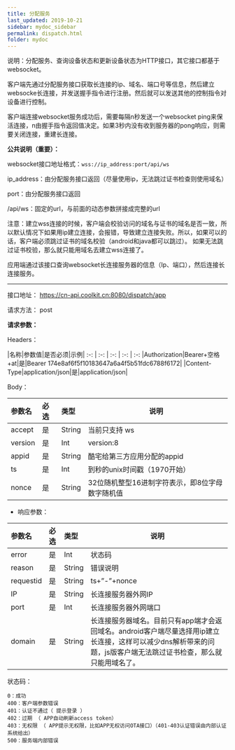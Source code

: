 ```yaml
---
title: 分配服务
last_updated: 2019-10-21
sidebar: mydoc_sidebar
permalink: dispatch.html
folder: mydoc
---
```


说明：分配服务、查询设备状态和更新设备状态为HTTP接口，其它接口都基于websocket。

客户端先通过分配服务接口获取长连接的ip、域名、端口号等信息，然后建立websocke长连接，并发送握手指令进行注册。然后就可以发送其他的控制指令对设备进行控制。

客户端连接websocket服务成功后，需要每隔n秒发送一个websocket ping来保活连接，n由握手指令返回值决定。如果3秒内没有收到服务器的pong响应，则需要关闭连接，重建长连接。

**公共说明（重要）：**

websocket接口地址格式：```wss://ip_address:port/api/ws```

ip_address：由分配服务接口返回（尽量使用ip，无法跳过证书检查则使用域名）

port：由分配服务接口返回

/api/ws：固定的url，与前面的动态参数拼接成完整的url

注意：建立wss连接的时候，客户端会校验访问的域名与证书的域名是否一致，所以默认情况下如果用ip建立连接，会报错，导致建立连接失败。所以，如果可以的话，客户端必须跳过证书的域名校验（android和java都可以跳过）。 如果无法跳过证书校验，那么就只能用域名去建立wss连接了。

应用端通过该接口查询websocket长连接服务器的信息（Ip、端口），然后连接长连接服务。


---

接口地址： https://cn-api.coolkit.cn:8080/dispatch/app

请求方法： post

**请求参数：**

Headers：

|名称|参数值|是否必须|示例|
:-: | :-: | :-: | :-: | :-:
|Authorization|Bearer+空格+at|是|Bearer 174e8af6f5f10183647a6a4f5b51fdc6788f6172|
|Content-Type|application/json|是|application/json|

Body：

|参数名|必选|类型|说明|
|:----    |:---|:----- |-----   |
|accept |是  |String |当前只支持 ws   |
|version |是  |Int | version:8    |
|appid     |是  |String | 酷宅给第三方应用分配的appid    |
|ts     |是  |Int | 到秒的unix时间戳（1970开始）    |
|nonce     |是  |String | 32位随机整型16进制字符表示，即8位字母数字随机值    |

- 响应参数：

|参数名|必选|类型|说明|
|:----    |:---|:----- |-----   |
|error |是  |Int |状态码   |
|reason |是  |String | 错误说明    |
|requestid     |是  |String | ts+”-”+nonce    |
|IP     |是  |String | 长连接服务器外网IP    |
|port     |是  |Int | 长连接服务器外网端口    |
|domain     |是  |String | 长连接服务器域名。目前只有app端才会返回域名。android客户端尽量选择用ip建立长连接，这样可以减少dns解析带来的问题，js版客户端无法跳过证书检查，那么就只能用域名了。    |


状态码：

    0：成功
    400：客户端参数错误
    401：认证不通过（ 提示登录 ）
    402：过期 （ APP自动刷新access token）
    403：无权限 （ APP提示无权限，比如APP无权访问OTA接口）（401-403认证错误由内部认证系统给出）
    500：服务端内部错误



